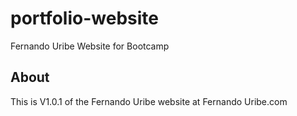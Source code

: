 # portfolio-website
Fernando Uribe Website for Bootcamp

## About
This is V1.0.1 of the Fernando Uribe website at Fernando Uribe.com
